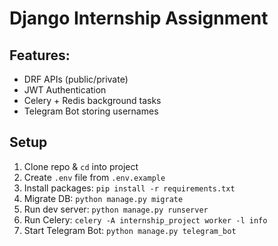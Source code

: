# Django Internship Assignment

## Features:
- DRF APIs (public/private)
- JWT Authentication
- Celery + Redis background tasks
- Telegram Bot storing usernames

## Setup
1. Clone repo & `cd` into project
2. Create `.env` file from `.env.example`
3. Install packages: `pip install -r requirements.txt`
4. Migrate DB: `python manage.py migrate`
5. Run dev server: `python manage.py runserver`
6. Run Celery: `celery -A internship_project worker -l info`
7. Start Telegram Bot: `python manage.py telegram_bot`

